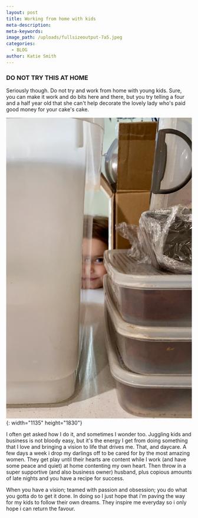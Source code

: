 ```yaml
---
layout: post
title: Working from home with kids
meta-description:
meta-keywords:
image_path: /uploads/fullsizeoutput-7a5.jpeg
categories:
  - BLOG
author: Katie Smith
---
```


### DO NOT TRY THIS AT HOME

Seriously though. Do not try and work from home with young kids. Sure, you can make it work and do bits here and there, but you try telling a four and a half year old that she can't help decorate the lovely lady who's paid good money for your cake's cake.

![](/uploads/fullsizeoutput-7aa.jpeg){: width="1135" height="1830"}

I often get asked how I do it, and sometimes I wonder too. Juggling kids and business is not bloody easy, but it's the energy I&nbsp;get from doing something that I love and bringing a vision to life that drives me. That, and daycare. A few days a week i drop my darlings off to be cared for by the most amazing women. They get play until their hearts are content while I work (and have some peace and quiet) at home contenting my own heart. Then throw in a super supportive (and also business owner) husband, plus copious amounts of late nights and you have a recipe for success.&nbsp;

When you have a vision; teamed with passion and obsession; you do what you gotta do to get it done. In doing so I just hope that i'm paving the way for my kids to follow their own dreams. They inspire me everyday so i only hope i can return the favour.